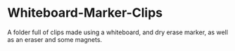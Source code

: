 # Whiteboard-Marker-Clips
A folder full of clips made using a whiteboard, and dry erase marker, as well as an eraser and some magnets.
